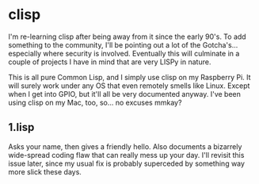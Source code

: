 # clisp
I'm re-learning clisp after being away from it since the early 90's. To add something to the community, I'll be pointing out a lot of the Gotcha's... especially where security is involved. Eventually this will culminate in a couple of projects I have in mind that are very LISPy in nature.

This is all pure Common Lisp, and I simply use clisp on my Raspberry Pi. It will surely work under any OS that even remotely smells like Linux. Except when I get into GPIO, but it'll all be very documented anyway. I've been using clisp on my Mac, too, so... no excuses mmkay?

## 1.lisp
Asks your name, then gives a friendly hello. Also documents a bizarrely wide-spread coding flaw that can really mess up your day. I'll revisit this issue later, since my usual fix is probably superceded by something way more slick these days.
